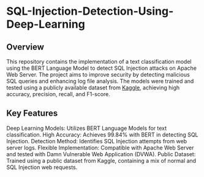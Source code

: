 # SQL-Injection-Detection-Using-Deep-Learning

## Overview

This repository contains the implementation of a text classification model using the BERT Language Model to detect SQL Injection attacks on Apache Web Server. The project aims to improve security by detecting malicious SQL queries and enhancing log file analysis. The models were trained and tested using a publicly available dataset from [Kaggle](https://www.kaggle.com/datasets/sajid576/sql-injection-dataset), achieving high accuracy, precision, recall, and F1-score.

## Key Features

Deep Learning Models: Utilizes BERT Language Models for text classification.
High Accuracy: Achieves 99.84% with BERT in detecting SQL Injection.
Detection Method: Identifies SQL Injection attempts from web server logs.
Flexible Implementation: Compatible with Apache Web Server and tested with Damn Vulnerable Web Application (DVWA).
Public Dataset: Trained using a public dataset from Kaggle, containing a mix of normal and SQL Injection web requests.
